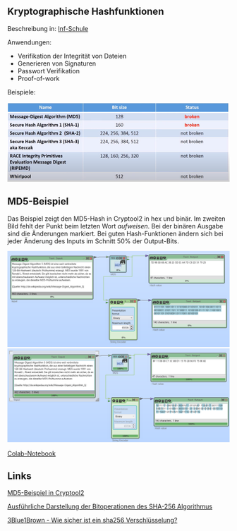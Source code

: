 ## Kryptographische Hashfunktionen


Beschreibung in: [Inf-Schule](https://www.inf-schule.de/kommunikation/kryptologie/digitalesignatur/konzept_hashfunktion)



Anwendungen:

* Verifikation der Integrität von Dateien
* Generieren von Signaturen
* Passwort Verifikation
* Proof-of-work


Beispiele:

<img src="bild1.png" width="600">


## MD5-Beispiel



Das Beispiel zeigt den MD5-Hash in Cryptool2 in hex und binär. Im zweiten Bild fehlt der Punkt beim letzten Wort *aufweisen*. Bei der binären Ausgabe sind die Änderungen markiert. Bei guten Hash-Funktionen ändern sich bei jeder Änderung des Inputs im Schnitt 50% der Output-Bits.


<img src="bild2.png" width="1000">

<img src="bild3.png" width="1000">


[Colab-Notebook](https://colab.research.google.com/drive/10qNeHfuo_utFFpPcoTMbp_-NGuRlhZa7?usp=sharing)


## Links


[MD5-Beispiel in  Cryptool2](https://www.youtube.com/watch?v=Rwvpngxp438&t=582s)

[Ausführliche Darstellung der Bitoperationen des SHA-256 Algorithmus](https://www.youtube.com/watch?v=f9EbD6iY9zI)

[3Blue1Brown - Wie sicher ist ein sha256 Verschlüsselung?](https://www.youtube.com/watch?v=S9JGmA5_unY)



